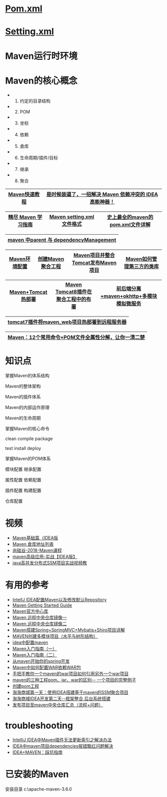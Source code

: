 # [Pom.xml](https://maven.apache.org/pom.html)

# [Setting.xml](https://maven.apache.org/settings.html)

# Maven运行时环境
# Maven的核心概念

* 1. 约定的目录结构
* 2. POM
* 3. 坐标
* 4. 依赖
* 5. 倉库
* 6. 生命周期/插件/目标
* 7. 继承
* 8. 聚合


[Maven快速教程](http://c.biancheng.net/maven2/)|[是时候装逼了，一招解决 Maven 依赖冲突的 IDEA 高能神器！](https://mp.weixin.qq.com/s/7WEtWUuio1f-JWKjLKBIMg)|
---|---|

[精尽 Maven 学习指南](http://svip.iocoder.cn/Maven/tutorials/)|[Maven setting.xml文件格式](https://maven.apache.org/ref/3.6.3/maven-settings/settings.html)|[史上最全的maven的pom.xml文件详解](https://developer.aliyun.com/article/443193)|
---|---|---|

[maven 中parent 与 dependencyManagement](https://blog.csdn.net/qq_18416057/article/details/78005809)|
---|


[Maven环境配置](https://github.com/stevenli91748/Engineering-special/blob/master/Maven/Maven配置.md)|[创建Maven聚合工程](https://www.bilibili.com/video/av66688878?from=search&seid=1510232123322665339)|[Maven项目并整合Tomcat发布Maven项目](https://www.bilibili.com/video/av66142485/?spm_id_from=333.788.videocard.2)|[Maven如何管理第三方的类库](https://www.bilibili.com/video/av66145696/?spm_id_from=333.788.videocard.2)|
---|---|---|---|

[Maven+Tomcat热部署](https://github.com/stevenli91748/Engineering-special/blob/master/Maven/Maven%2BTomcat热部署.md)|[Maven Tomcat8插件在聚合工程中的布署](https://www.bilibili.com/video/av66798233)|[前后端分离+maven+okhttp+多模块模拟微服务](https://www.bilibili.com/video/av74433362/?spm_id_from=333.788.videocard.6)|
---|---|---|

[tomcat7插件将maven_web项目热部署到远程服务器](https://www.bilibili.com/video/av82792639?from=search&seid=13371764215596198302)|
---|

[Maven：12个常用命令+POM文件全属性分解，让你一清二楚](https://www.toutiao.com/a6837042977567670796/?log_from=d48379b6bf6ab_1630181242652)|
---|

# 知识点

掌握Maven的体系结构

Maven的整体架构

Maven的插件体系

Maven的内部运作原理

Maven的生命周期

掌握Maven的核心命令

clean  compile  package

test  install  deploy

掌握Maven的POM体系

模块配置  继承配置

属性配置  依赖配置

插件配置  构建配置

仓库配置


# 视频

* [Maven基础篇（IDEA版](https://www.bilibili.com/video/av54119831/?spm_id_from=333.788.videocard.2)
* [Maven 倉库地址列表](https://maven.aliyun.com/mvn/guide)
* [尚硅谷-2018-Maven课程](https://www.bilibili.com/video/av71959337?from=search&seid=3444294724672188002)
* [maven高级应用-实战【IDEA版】](https://www.bilibili.com/video/av56964550/?spm_id_from=333.788.videocard.5)
* [java高并发分布式SSM项目实战视频教](https://space.bilibili.com/7028047/channel/detail?cid=40223)
# 有用的参考
* [IntellJ IDEA配置Maven以及修改默认Repository](https://zhuanlan.zhihu.com/p/28133184)
* [Maven Getting Started Guide](https://maven.apache.org/guides/getting-started/index.html)
* [Maven官方中心库](https://mvnrepository.com)
* [Maven 远程中央仓库镜像一](http://lychie.github.io/pages/articles/maven/15041621.html)
* [Maven 远程中央仓库镜像二](https://maven.aliyun.com/mvn/guide)
* [Maven搭建Spring+SpringMVC+Mybatis+Shiro项目详解](https://blog.csdn.net/userrefister/article/details/72760424)
* [MAVEN创建多模块项目（水平与树形结构）](https://blog.csdn.net/zhshulin/article/details/53001750)
* [idea中配置maven](https://blog.csdn.net/nba_linshuhao/article/details/82715485)
* [Maven入门指南（一）](http://ifeve.com/maven-1/)
* [Maven入门指南（二）](http://ifeve.com/maven-2/)
* [从maven开始你的spring开发](https://blog.csdn.net/u011055819/article/details/81054242)
* [Maven中如何配置WAR依赖WAR包](https://blog.csdn.net/kobejayandy/article/details/8143930)
* [手把手教你一个maven的war项目如何引用另外一个war项目](https://blog.csdn.net/lzh657083979/article/details/78254104)
* [maven的三种工程pom、jar、war的区别-- 一个项目的完整例子](https://blog.csdn.net/houjx3/article/details/82344495)
* [创建pom工程](https://blog.csdn.net/yuwenlanleng/article/details/84644216)
* [淘淘商城第一天：使用IDEA搭建基于maven的SSM聚合项目](https://blog.csdn.net/qq_36349200/article/details/79682758)
* [淘淘商城IDEA开发第二天--框架整合,后台系统搭建](https://blog.csdn.net/baidu_34324281/article/details/83020174?utm_medium=distribute.pc_relevant.none-task-blog-BlogCommendFromMachineLearnPai2-1.nonecase&depth_1-utm_source=distribute.pc_relevant.none-task-blog-BlogCommendFromMachineLearnPai2-1.nonecase)
* [发布项目至maven中央仓库汇总（流程+问题）](https://zhuanlan.zhihu.com/p/41650855)


# troubleshooting 

* [IntelliJ IDEA中Maven插件无法更新索引之解决办法](http://codepub.cn/2015/12/09/IntelliJ-IDEA-in-Maven-plugin-could-not-update-the-index-of-the-solution/)
* [IDEA中maven项目dependencies报错飘红问题解决](https://blog.csdn.net/qq_34748010/article/details/107878145?utm_medium=distribute.pc_relevant.none-task-blog-BlogCommendFromBaidu-3.not_use_machine_learn_pai&depth_1-utm_source=distribute.pc_relevant.none-task-blog-BlogCommendFromBaidu-3.not_use_machine_learn_pai)
* [IDEA+MAVEN：踩坑指南](https://zhuanlan.zhihu.com/p/104311658)
# 已安装的Maven
安装目录
c:\apache-maven-3.6.0
